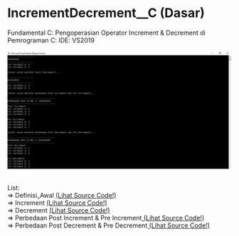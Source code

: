 # IncrementDecrement__C (Dasar)
Fundamental C: Pengoperasian Operator Increment &amp; Decrement di Pemrograman C: IDE: VS2019 <br><br>
<img src="https://github.com/RizkyKhapidsyah/IncrementDecrement__C/blob/master/result/Capture.JPG"><br><br>

List:<br>
=> Definisi_Awal <a href="https://github.com/RizkyKhapidsyah/IncrementDecrement__C/blob/master/Definisi_Awal.c"> (Lihat Source Code!)</a><br>
=> Increment <a href="https://github.com/RizkyKhapidsyah/IncrementDecrement__C/blob/master/Increment.c"> (Lihat Source Code!)</a><br>
=> Decrement <a href="https://github.com/RizkyKhapidsyah/IncrementDecrement__C/blob/master/Decrement.c"> (Lihat Source Code!)</a><br>
=> Perbedaan Post Increment & Pre Increment<a href="https://github.com/RizkyKhapidsyah/IncrementDecrement__C/blob/master/Post_Pre_Increment.c"> (Lihat Source Code!)</a><br>
=> Perbedaan Post Decrement & Pre Decrement<a href="https://github.com/RizkyKhapidsyah/IncrementDecrement__C/blob/master/Post_Pre_Decrement.c"> (Lihat Source Code!)</a><br>
